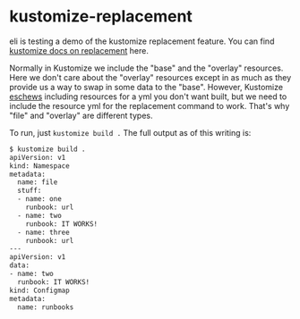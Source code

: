 # kustomize-replacement

eli is testing a demo of the kustomize replacement feature. You can find [kustomize docs on replacement] here.

Normally in Kustomize we include the "base" and the "overlay" resources. Here we don't care about the "overlay" resources except in as much as they provide us a way to swap in some data to the "base". However, Kustomize [eschews] including resources for a yml you don't want built, but we need to include the resource yml for the replacement command to work. That's why "file" and "overlay" are different types.

To run, just `kustomize build .` The full output as of this writing is:

```bash
$ kustomize build .
apiVersion: v1
kind: Namespace
metadata:
  name: file
  stuff:
  - name: one
    runbook: url
  - name: two
    runbook: IT WORKS!
  - name: three
    runbook: url
---
apiVersion: v1
data:
- name: two
  runbook: IT WORKS!
kind: Configmap
metadata:
  name: runbooks
```

[eschews]: https://kubectl.docs.kubernetes.io/faq/kustomize/eschewedfeatures/#removal-directives
[kustomize docs on replacement]: https://kubectl.docs.kubernetes.io/references/kustomize/kustomization/replacements/
